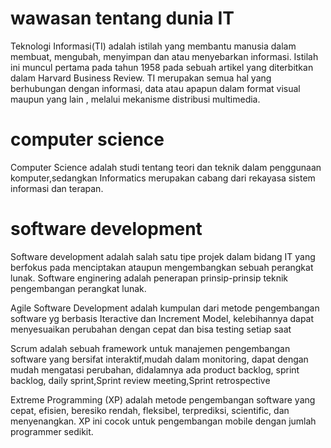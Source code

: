 # wawasan tentang dunia IT
Teknologi Informasi(TI) adalah istilah yang membantu manusia dalam membuat, mengubah, menyimpan dan atau menyebarkan informasi. Istilah ini muncul pertama pada tahun 1958 pada sebuah artikel yang diterbitkan dalam Harvard Business Review. 
TI merupakan semua hal yang berhubungan dengan informasi, data atau apapun dalam format visual maupun yang lain , melalui mekanisme distribusi multimedia.

# computer science
Computer Science adalah studi tentang teori dan teknik dalam penggunaan komputer,sedangkan Informatics merupakan cabang dari rekayasa sistem informasi dan terapan.

# software development
Software development adalah salah satu tipe projek dalam bidang IT yang berfokus pada menciptakan ataupun mengembangkan sebuah perangkat lunak. 
Software enginering adalah penerapan prinsip-prinsip teknik pengembangan perangkat lunak.

Agile Software Development adalah kumpulan dari metode pengembangan software yg berbasis Iteractive dan Increment Model, kelebihannya dapat menyesuaikan perubahan dengan cepat dan bisa testing setiap saat

Scrum adalah sebuah framework untuk manajemen pengembangan software yang bersifat interaktif,mudah dalam monitoring, dapat dengan mudah mengatasi perubahan, didalamnya ada product backlog, sprint backlog, daily sprint,Sprint review meeting,Sprint retrospective

Extreme Programming (XP) adalah metode pengembangan software yang cepat, efisien, beresiko rendah, fleksibel, terprediksi, scientific, dan menyenangkan. XP ini cocok untuk pengembangan mobile dengan jumlah programmer sedikit.
 


